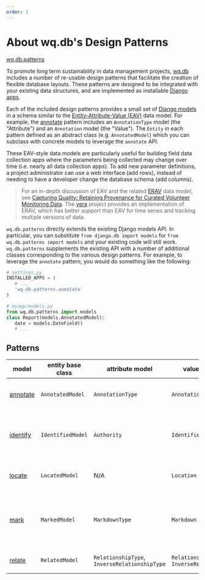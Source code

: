 ```yaml
---
order: 1
---
```


About wq.db's Design Patterns
===============

[wq.db.patterns]

To promote long term sustainability in data management projects, [wq.db] includes a number of re-usable design patterns that facilitate the creation of flexible database layouts.  These patterns are designed to be integrated with your existing data structures, and are implemented as installable [Django apps].

Each of the included design patterns provides a small set of [Django models] in a schema similar to the [Entity-Attribute-Value (EAV)] data model.  For example, the [annotate] pattern includes an `AnnotationType` model (the "Attribute") and an `Annotation` model (the "Value").  The `Entity` in each pattern defined as an abstract class (e.g. `AnnotatedModel`) which you can subclass with concrete models to leverage the `annotate` API.

These EAV-style data models are particularly useful for building field data collection apps where the parameters being collected may change over time (i.e. nearly all data collection apps).  To add new parameter definitions, a project administrator can use a web interface (add rows), instead of needing to have a developer change the database schema (add columns).

> For an in-depth discussion of EAV and the related [ERAV] data model, see [Capturing Quality: Retaining Provenance for Curated Volunteer Monitoring Data](https://wq.io/research/provenance). The [vera] project provides an implementation of ERAV, which has better support than EAV for time series and tracking multiple versions of data.

`wq.db.patterns` directly extends the existing Django models API.  In particular, you can substitute `from django.db import models` for `from wq.db.patterns import models` and your existing code will still work.  `wq.db.patterns` supplements the existing API with a number of additional classes corresponding to the various design patterns.  For example, to leverage the `annotate` pattern, you would do something like the following:

```python
# settings.py
INSTALLED_APPS = (
   # ...
   'wq.db.patterns.annotate'
)

# myapp/models.py
from wq.db.patterns import models
class Report(models.AnnotatedModel):
   date = models.DateField()
   # ...
```

## Patterns

model | entity base class | attribute model | value model | description
------|--------|-----------|-------|-------------
[annotate] | `AnnotatedModel` | `AnnotationType` | `Annotation` | Generic entity-attribute-value (EAV) implementation.
[identify] | `IdentifiedModel` | `Authority` | `Identifier` | Track entity identifiers assigned by multiple third party authorities
[locate] | `LocatedModel` | N/A | `Location` | Manage multifaceted geographic location data
[mark] | `MarkedModel` | `MarkdownType` | `Markdown` | Maintain multiple markdown snippets for a model (e.g. in different languages)
[relate] | `RelatedModel` | `RelationshipType`,<br>`InverseRelationshipType` | `Relationship`,<br>`InverseRelationship` | Generic typed many-to-many relationships

[wq.db.patterns]: https://github.com/wq/wq.db/blob/master/patterns
[wq.db]: https://wq.io/wq.db
[Django apps]: https://docs.djangoproject.com/en/1.7/ref/applications/#projects-and-applications
[Django models]: https://docs.djangoproject.com/en/1.7/topics/db/models/
[Entity-Attribute-Value (EAV)]: http://en.wikipedia.org/wiki/Entity%E2%80%93attribute%E2%80%93value_model
[vera]: https://wq.io/vera
[ERAV]: https://wq.io/docs/erav
[annotate]: https://wq.io/docs/annotate
[identify]: https://wq.io/docs/identify
[locate]: https://wq.io/docs/locate
[mark]: https://wq.io/docs/markdown
[relate]: https://wq.io/docs/relate
[files]: https://wq.io/docs/files
